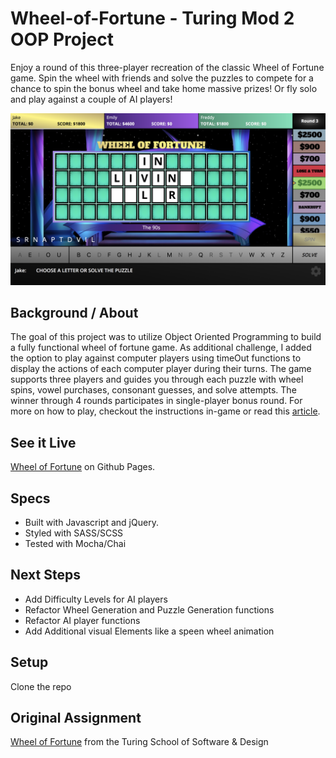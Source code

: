 # Wheel-of-Fortune - Turing Mod 2 OOP Project

Enjoy a round of this three-player recreation of the classic Wheel of Fortune game. Spin the wheel with friends and 
solve the puzzles to compete for a chance to spin the bonus wheel and take home massive prizes! Or fly solo and play against a couple of AI players!

![Wheel-of-Fortune](app.png)
 
## Background / About
  The goal of this project was to utilize Object Oriented Programming to build a fully functional wheel of fortune game. As additional challenge, I added the option to play against computer players using timeOut functions to display the actions of each computer player during their turns. The game supports three players and guides you through each puzzle with wheel spins, vowel purchases, consonant guesses, and solve attempts. The winner through 4 rounds participates in single-player bonus round. For more on how to play, checkout the instructions in-game or read this [article](http://game-shows.chris-place.com/shows/wheel-of-fortune/how-to-play.htm.).

## See it Live

[Wheel of Fortune](https://jakelauer27.github.io/wheel-of-fortune/) on Github Pages.

## Specs

* Built with Javascript and jQuery.
* Styled with SASS/SCSS
* Tested with Mocha/Chai

## Next Steps

* Add Difficulty Levels for AI players
* Refactor Wheel Generation and Puzzle Generation functions
* Refactor AI player functions
* Add Additional visual Elements like a speen wheel animation

## Setup

Clone the repo

## Original Assignment

[Wheel of Fortune](http://frontend.turing.io/projects/wheel-of-fortune.html) from the Turing School of Software & Design
  
